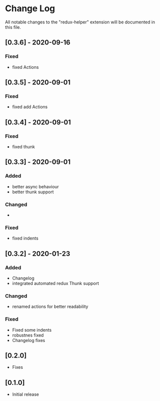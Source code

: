 # Change Log

All notable changes to the "redux-helper" extension will be documented in this file.

## [0.3.6] - 2020-09-16
### Fixed
- fixed Actions

## [0.3.5] - 2020-09-01
### Fixed
- fixed add Actions


## [0.3.4] - 2020-09-01
### Fixed
- fixed thunk


## [0.3.3] - 2020-09-01
### Added
- better async behaviour
- better thunk support

### Changed
- 

### Fixed
- fixed indents
  

## [0.3.2] - 2020-01-23
### Added
- Changelog
- integrated automated redux Thunk support

### Changed
- renamed actions for better readability

### Fixed
- Fixed some indents
- robustnes fixed
- Changelog fixes


## [0.2.0]

- Fixes

## [0.1.0]

- Initial release